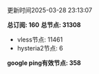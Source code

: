 更新时间2025-03-28 23:13:07

**总订阅: 160**
**总节点: 31308**
- vless节点: 11461
- hysteria2节点: 6

**google ping有效节点: 358**
